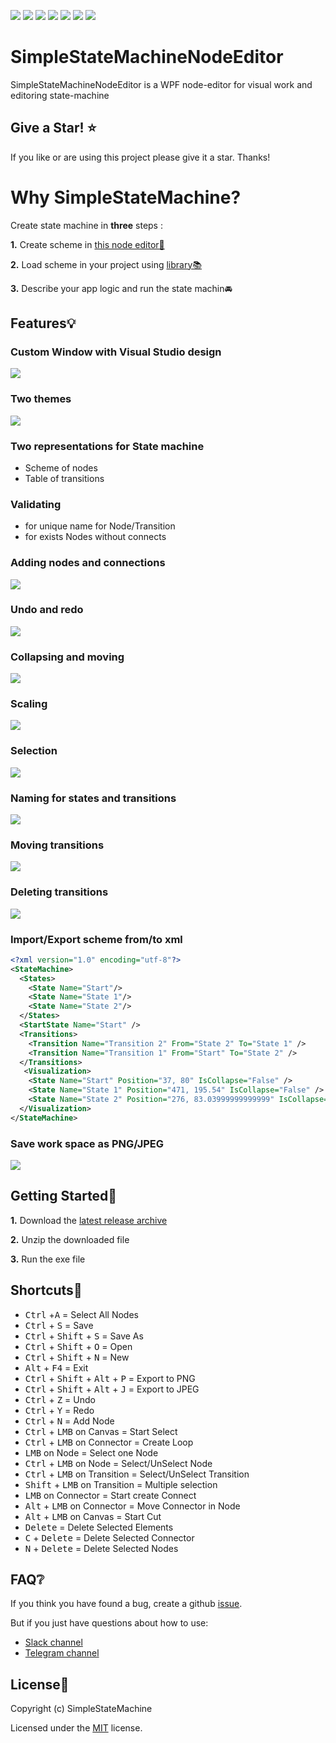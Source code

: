  [![](https://img.shields.io/github/v/release/SimpleStateMachine/SimpleStateMachineNodeEditor)](https://github.com/SimpleStateMachine/SimpleStateMachineNodeEditor/releases) [![](https://img.shields.io/github/stars/SimpleStateMachine/SimpleStateMachineNodeEditor)](https://github.com/SimpleStateMachine/SimpleStateMachineNodeEditor) [![](https://img.shields.io/github/license/SimpleStateMachine/SimpleStateMachineNodeEditor)](https://github.com/SimpleStateMachine/SimpleStateMachineNodeEditor) [![](https://img.shields.io/github/languages/code-size/SimpleStateMachine/SimpleStateMachineNodeEditor)](https://github.com/SimpleStateMachine/SimpleStateMachineNodeEditor) 
 [![]( https://img.shields.io/github/last-commit/SimpleStateMachine/SimpleStateMachineNodeEditor/ToAvaloniaUI)](https://github.com/SimpleStateMachine/SimpleStateMachineNodeEditor) [![](https://img.shields.io/badge/chat-slack-blueviolet.svg)](https://join.slack.com/t/simplestatemachine/shared_invite/zt-fnfhvvsx-fTejcpPn~PPb2ojdG_MQBg) [![](https://img.shields.io/badge/chat-telegram-blue.svg)](https://t.me/joinchat/HMLJFkv9do6aDV188rhd0w)
 
 # SimpleStateMachineNodeEditor
  
 SimpleStateMachineNodeEditor is a WPF node-editor for visual work and editoring  state-machine
 
  ## Give a Star! :star:
If you like or are using this project please give it a star. Thanks!

 # Why SimpleStateMachine?
 Create state machine in **three** steps :
 
 **1.** Create scheme in  [this node editor🔗](https://github.com/SimpleStateMachine/SimpleStateMachineNodeEditor)

**2.** Load scheme in your project using [library📚](https://github.com/SimpleStateMachine/SimpleStateMachineLibrary) 

**3.** Describe your app logic and run the state machin🚘

## Features💡
### Custom Window with Visual Studio design
[![](https://github.com/SimpleStateMachine/SimpleStateMachineNodeEditor/blob/gh-pages/img/Custom%20window.jpg)](https://github.com/SimpleStateMachine/SimpleStateMachineNodeEditor)
### Two themes
[![](https://github.com/SimpleStateMachine/SimpleStateMachineNodeEditor/blob/gh-pages/img/Themes.jpg)](https://github.com/SimpleStateMachine/SimpleStateMachineNodeEditor)
### Two representations for State machine
* Scheme of nodes
* Table of transitions

### Validating 
* for unique name for Node/Transition
* for exists Nodes without connects
### Adding nodes and connections
[![](https://github.com/SimpleStateMachine/SimpleStateMachineNodeEditor/blob/gh-pages/img/adding.gif)](https://github.com/SimpleStateMachine/SimpleStateMachineNodeEditor)
### Undo and redo
[![](https://github.com/SimpleStateMachine/SimpleStateMachineNodeEditor/blob/gh-pages/img/undo%20and%20redo.gif)](https://github.com/SimpleStateMachine/SimpleStateMachineNodeEditor)
### Collapsing and  moving
[![](https://github.com/SimpleStateMachine/SimpleStateMachineNodeEditor/blob/gh-pages/img/collapsing%20and%20moving.gif)](https://github.com/SimpleStateMachine/SimpleStateMachineNodeEditor)
### Scaling
[![](https://github.com/SimpleStateMachine/SimpleStateMachineNodeEditor/blob/gh-pages/img/Scaling.gif)](https://github.com/SimpleStateMachine/SimpleStateMachineNodeEditor)
### Selection
[![](https://github.com/SimpleStateMachine/SimpleStateMachineNodeEditor/blob/gh-pages/img/selection.gif)](https://github.com/SimpleStateMachine/SimpleStateMachineNodeEditor)
### Naming for states and transitions
[![](https://github.com/SimpleStateMachine/SimpleStateMachineNodeEditor/blob/gh-pages/img/naming%20for%20states%20and%20transitions.gif)](https://github.com/SimpleStateMachine/SimpleStateMachineNodeEditor)
### Moving transitions
[![](https://github.com/SimpleStateMachine/SimpleStateMachineNodeEditor/blob/gh-pages/img/moving%20transitions.gif)](https://github.com/SimpleStateMachine/SimpleStateMachineNodeEditor)
### Deleting transitions
[![](https://github.com/SimpleStateMachine/SimpleStateMachineNodeEditor/blob/gh-pages/img/deleting%20transitions.gif)](https://github.com/SimpleStateMachine/SimpleStateMachineNodeEditor)
### Import/Export scheme from/to xml
```xml
<?xml version="1.0" encoding="utf-8"?>
<StateMachine>
  <States>
    <State Name="Start"/>
    <State Name="State 1"/>
    <State Name="State 2"/>
  </States>
  <StartState Name="Start" />
  <Transitions>
    <Transition Name="Transition 2" From="State 2" To="State 1" />
    <Transition Name="Transition 1" From="Start" To="State 2" />
  </Transitions>
   <Visualization>
    <State Name="Start" Position="37, 80" IsCollapse="False" />
    <State Name="State 1" Position="471, 195.54" IsCollapse="False" />
    <State Name="State 2" Position="276, 83.03999999999999" IsCollapse="False" />
  </Visualization>
</StateMachine>
```
### Save work space as PNG/JPEG
[![](https://github.com/SimpleStateMachine/SimpleStateMachineNodeEditor/blob/gh-pages/img/jpg.jpg)](https://github.com/SimpleStateMachine/SimpleStateMachineNodeEditor)

## Getting Started📂

 **1.** Download the [latest release archive](https://github.com/SimpleStateMachine/SimpleStateMachineNodeEditor/releases)
 
 **2.** Unzip the downloaded file
 
 **3.** Run the exe file
 
## Shortcuts📎
* <kbd>Ctrl</kbd></kbd> +<kbd>A</kbd> = Select All Nodes
* <kbd>Ctrl</kbd> + <kbd>S</kbd> = Save
* <kbd>Ctrl</kbd> + <kbd>Shift</kbd> + <kbd>S</kbd> = Save As
* <kbd>Ctrl</kbd> + <kbd>Shift</kbd> + <kbd>O</kbd> = Open
* <kbd>Ctrl</kbd> + <kbd>Shift</kbd> + <kbd>N</kbd> = New
* <kbd>Alt</kbd> + <kbd>F4</kbd> = Exit
* <kbd>Ctrl</kbd> + <kbd>Shift</kbd> + <kbd>Alt</kbd> + <kbd>P</kbd> = Export to PNG
* <kbd>Ctrl</kbd> + <kbd>Shift</kbd> + <kbd>Alt</kbd> + <kbd>J</kbd> = Export to JPEG
* <kbd>Ctrl</kbd> + <kbd>Z</kbd> = Undo
* <kbd>Ctrl</kbd> + <kbd>Y</kbd> = Redo
* <kbd>Ctrl</kbd> + <kbd>N</kbd> = Add Node
* <kbd>Ctrl</kbd> + <kbd>LMB</kbd> on Canvas = Start Select
* <kbd>Ctrl</kbd> + <kbd>LMB</kbd> on Connector = Create Loop
* <kbd>LMB</kbd> on Node = Select one Node
* <kbd>Ctrl</kbd> + <kbd>LMB</kbd> on Node = Select/UnSelect Node 
* <kbd>Ctrl</kbd> + <kbd>LMB</kbd> on Transition = Select/UnSelect Transition
* <kbd>Shift</kbd> + <kbd>LMB</kbd> on Transition = Multiple selection
* <kbd>LMB</kbd> on Connector = Start create Connect
* <kbd>Alt</kbd> + <kbd>LMB</kbd> on Connector = Move Connector in Node
* <kbd>Alt</kbd> + <kbd>LMB</kbd> on Canvas = Start Cut
* <kbd>Delete</kbd> = Delete Selected Elements
* <kbd>C</kbd> + <kbd>Delete</kbd> = Delete Selected Connector
* <kbd>N</kbd> + <kbd>Delete</kbd> = Delete Selected Nodes

 ## FAQ❔
 If you think you have found a bug, create a github [issue](https://github.com/SimpleStateMachine/SimpleStateMachineNodeEditor/issues).
 
 But if you just have questions about how to use:
 
- [Slack channel](https://join.slack.com/t/simplestatemachine/shared_invite/zt-fnfhvvsx-fTejcpPn~PPb2ojdG_MQBg)
- [Telegram channel](https://t.me/joinchat/HMLJFkv9do6aDV188rhd0w)

## License📑

Copyright (c) SimpleStateMachine

Licensed under the [MIT](LICENSE) license.
